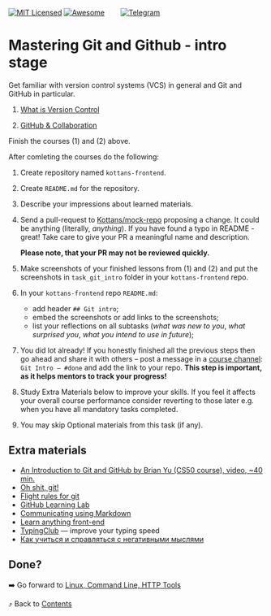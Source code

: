 [![MIT Licensed][icon-mit]][license]
[![Awesome][icon-awesome]][awesome]
&nbsp;&nbsp;&nbsp;&nbsp;&nbsp;&nbsp;
[![Telegram][icon-chat]][chat]

# Mastering Git and Github - intro stage

Get familiar with version control systems (VCS) in general and Git and GitHub in particular.

 1. [What is Version Control](https://classroom.udacity.com/courses/ud123/)

 2. [GitHub & Collaboration](https://classroom.udacity.com/courses/ud456)

Finish the courses (1) and (2) above.

After comleting the courses do the following:
 1. Create repository named `kottans-frontend`.

 2. Create `README.md` for the repository.

 3. Describe your impressions about learned materials.

 4. Send a pull-request to [Kottans/mock-repo][mock-repo] proposing a change.
    It could be anything (literally, *anything*). If you have found a typo in README - great!
    Take care to give your PR a meaningful name and description.

    **Please note, that your PR may not be reviewed quickly.**

1. Make screenshots of your finished lessons from (1) and (2)
   and put the screenshots in `task_git_intro` folder in
   your `kottans-frontend` repo.
1. In your `kottans-frontend` repo `README.md`:
   * add header `## Git intro`;
   * embed the screenshots or add links to the screenshots;
   * list your reflections on all subtasks
     (_what was new to you_, _what surprised you_, _what you intend to use in future_);
1. You did lot already! If you honestly finished all the previous steps then go ahead and share it with others – post a message in a [course channel][chat]:
   `Git Intro — #done` and add the link to your repo. **This step is important, as it helps mentors to track your progress!**
1. Study Extra Materials below to improve your skills.
   If you feel it affects your overall course performance consider
   reverting to those later e.g. when you have all mandatory tasks completed.
1. You may skip Optional materials from this task (if any).

## Extra materials

- [An Introduction to Git and GitHub by Brian Yu (CS50 course), video, ~40 min.](https://youtu.be/MJUJ4wbFm_A)
- [Oh shit, git!](http://ohshitgit.com/)
- [Flight rules for git](https://github.com/k88hudson/git-flight-rules)
- [GitHub Learning Lab](https://lab.github.com/courses)
- [Communicating using Markdown](https://lab.github.com/githubtraining/communicating-using-markdown)
- [Learn anything front-end](https://learn-anything.xyz/web-development/front-end)
- [TypingClub](https://www.typingclub.com/) — improve your typing speed
- [Как учиться и справляться с негативными мыслями](https://hexletguides.github.io/learning/)

## Done?

➡️ Go forward to [Linux, Command Line, HTTP Tools](linux-cli-http.md)

⤴️ Back to [Contents](../contents.md)

[icon-chat]: https://img.shields.io/badge/chat-on%20telegram-blue.svg
[icon-mit]: https://img.shields.io/badge/license-MIT-blue.svg
[icon-awesome]: https://cdn.rawgit.com/sindresorhus/awesome/d7305f38d29fed78fa85652e3a63e154dd8e8829/media/badge.svg

[license]: https://github.com/Kottans/web/blob/master/LICENSE.md
[awesome]: https://github.com/sindresorhus/awesome#front-end-development
[chat]: https://t.me/joinchat/CX8EF1JmLm9IM6J6oy2U7Q
[mock-repo]: https://github.com/Kottans/mock-repo
